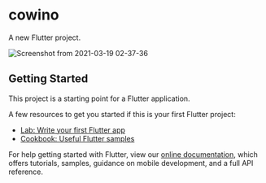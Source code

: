 # cowino

A new Flutter project.

![Screenshot from 2021-03-19 02-37-36](https://user-images.githubusercontent.com/49613107/111720002-58516f00-885d-11eb-9471-754a868851de.png)


## Getting Started

This project is a starting point for a Flutter application.

A few resources to get you started if this is your first Flutter project:

- [Lab: Write your first Flutter app](https://flutter.dev/docs/get-started/codelab)
- [Cookbook: Useful Flutter samples](https://flutter.dev/docs/cookbook)

For help getting started with Flutter, view our
[online documentation](https://flutter.dev/docs), which offers tutorials,
samples, guidance on mobile development, and a full API reference.
